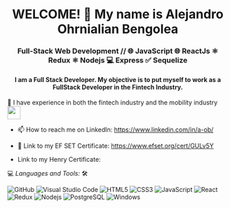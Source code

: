 <h1 align="center">WELCOME! 🙂 My name is  Alejandro Ohrnialian Bengolea </h1>
<h3 align="center">Full-Stack Web Development // 🌐 JavaScript 🌐 ReactJs ⚛️ Redux ⚛️ Nodejs 💻 Express ✅ Sequelize </h3>

<h4 align="center">I am a Full Stack Developer. My objective is to put myself to work as a FullStack Developer in the Fintech Industry.</h4>

<!-- ![](https://visitor-badge.glitch.me/badge?page_id=AlanBinu007.AlanBinu007) -->

📝 I have experience in both the fintech industry and the mobility industry<img src="https://media.giphy.com/media/WUlplcMpOCEmTGBtBW/giphy.gif" width="30">
<br>
 
- 📫 How to reach me on LinkedIn: https://www.linkedin.com/in/a-ob/
- 💭 Link to my EF SET Certificate: https://www.efset.org/cert/GULv5Y

- Link to my Henry Certificate: 

💻 *Languages and Tools:* 🛠️<br>


![GitHub](https://img.shields.io/badge/-GitHub-000000?style=flat&logo=github&logoColor=000000&labelColor=ffffff)
![Visual Studio Code](https://img.shields.io/badge/-VSCode-000000?style=flat&logo=visual-studio-code&labelColor=007ACC)
![HTML5](https://img.shields.io/badge/-HTML5-000000?style=flat&logo=html5&logoColor=ffffff&labelColor=E34F26)
![CSS3](https://img.shields.io/badge/-CSS3-000000?style=flat&logo=css3&logoColor=ffffff&labelColor=1572B6) 
![JavaScript](https://img.shields.io/badge/-JavaScript-000000?style=flat&logo=javascript)
![React](https://img.shields.io/badge/-React-000000?style=flat&logo=react)
![Redux](https://img.shields.io/badge/-Redux-000000?style=flat&logo=redux&logoColor=764ABC&labelColor=ffffff)
![Nodejs](https://img.shields.io/badge/-Nodejs-000000?style=flat&logo=Node.js)
![PostgreSQL](https://img.shields.io/badge/-PostgreSQL-000000?style=flat&logo=postgresql&logoColor=ffffff&labelColor=336791)
![Windows](https://img.shields.io/badge/-Windows-000000?style=flat&logo=windows&logoColor=ffffff&labelColor=0078D6)
